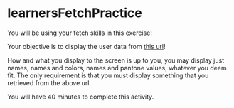 # learnersFetchPractice


You will be using your fetch skills in this exercise!

Your objective is to display the user data from <a href='https://reqres.in/api/users.json' target="_blank">this url</a>!

How and what you display to the screen is up to you, you may display just names, names and colors, names and pantone values, whatever you deem fit.
The only requirement is that you must display something that you retrieved from the above url.

You will have 40 minutes to complete this activity.
